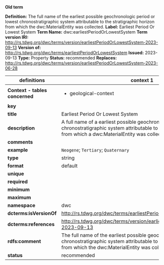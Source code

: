 **Old term**

**Definition:** The full name of the earliest possible geochronologic period or lowest chronostratigraphic system attributable to the stratigraphic horizon from which the dwc:MaterialEntity was collected.
**Label:** Earliest Period Or Lowest System
**Term Name:** dwc:earliestPeriodOrLowestSystem
**Term version IRI:** http://rs.tdwg.org/dwc/terms/version/earliestPeriodOrLowestSystem-2023-09-13
**Version of:** http://rs.tdwg.org/dwc/terms/earliestPeriodOrLowestSystem
**Issued:** 2023-09-13
**Type:** Property
**Status:** recommended
**Replaces:** http://rs.tdwg.org/dwc/terms/version/earliestPeriodOrLowestSystem-2023-06-28


| definitions | context 1 |
|-|-|
| **Context - tables concerned** | <ul><li>geological-context</li></ul> |
| **key** |  |
| **title** | Earliest Period Or Lowest System |
| **description** | A full name of a earliest possible geochronologic period or lowest chronostratigraphic system attributable to the stratigraphic horizon from which a dwc:MaterialEntity was collected. |
| **comments** |  |
| **example** | `Neogene`; `Tertiary`; `Quaternary` |
| **type** | string |
| **format** | default |
| **unique** |  |
| **required** |  |
| **minimum** |  |
| **maximum** |  |
| **namespace** | dwc |
| **dcterms:isVersionOf** | http://rs.tdwg.org/dwc/terms/earliestPeriodOrLowestSystem |
| **dcterms:references** | http://rs.tdwg.org/dwc/terms/version/earliestPeriodOrLowestSystem-2023-09-13 |
| **rdfs:comment** | The full name of the earliest possible geochronologic period or lowest chronostratigraphic system attributable to the stratigraphic horizon from which the dwc:MaterialEntity was collected. |
| **status** | recommended |
